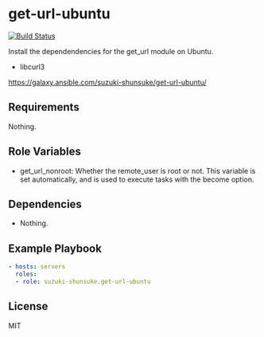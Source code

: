get-url-ubuntu
================

[![Build Status](https://travis-ci.org/suzuki-shunsuke/ansible-get-url-ubuntu.svg?branch=master)](https://travis-ci.org/suzuki-shunsuke/ansible-get-url-ubuntu)

Install the dependendencies for the get_url module on Ubuntu.

* libcurl3

https://galaxy.ansible.com/suzuki-shunsuke/get-url-ubuntu/

Requirements
------------

Nothing.

Role Variables
--------------

* get_url_nonroot: Whether the remote_user is root or not. This variable is set automatically, and is used to execute tasks with the become option.

Dependencies
------------

* Nothing.

Example Playbook
----------------

```yaml
- hosts: servers
  roles:
  - role: suzuki-shunsuke.get-url-ubuntu
```

License
-------

MIT
